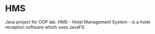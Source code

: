 # HMS
Java project for OOP lab.
HMS - Hotel Management System - is a hotel reception software which uses JavaFX.
